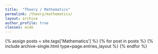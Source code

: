 ```yaml
---
title:  "Theory / Mathematics"
permalink: /theory/mathematics/
layout: archive
author_profile: true
classes: wide
---
```


{% assign posts = site.tags['Mathematics'] %}
{% for post in posts %} {% include archive-single.html type=page.entries_layout %} {% endfor %}
